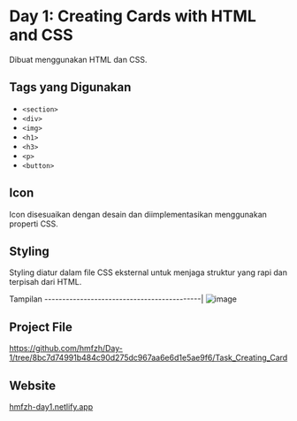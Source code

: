 # Day 1: Creating Cards with HTML and CSS

Dibuat menggunakan HTML dan CSS.

## Tags yang Digunakan
- `<section>`
- `<div>`
- `<img>`
- `<h1>`
- `<h3>`
- `<p>`
- `<button>`

## Icon
Icon disesuaikan dengan desain dan diimplementasikan menggunakan properti CSS.

## Styling
Styling diatur dalam file CSS eksternal untuk menjaga struktur yang rapi dan terpisah dari HTML.


Tampilan 
--------------------------------------------|
![image](https://github.com/user-attachments/assets/86ba7c9e-58e8-4d29-b005-ddb9d04e56a7)

## Project File
https://github.com/hmfzh/Day-1/tree/8bc7d74991b484c90d275dc967aa6e6d1e5ae9f6/Task_Creating_Card

## Website
[hmfzh-day1.netlify.app](https://hmfzh-day1.netlify.app)

